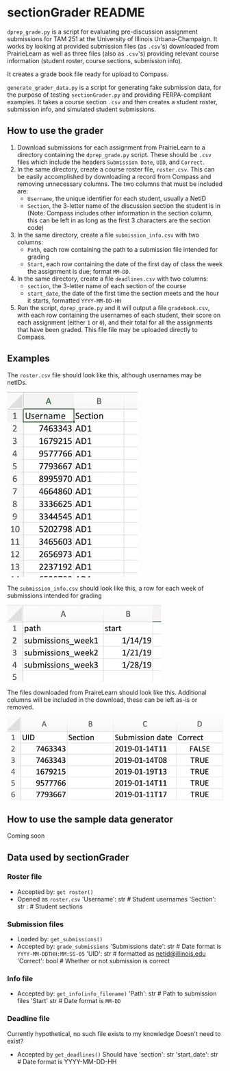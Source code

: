 # sectionGrader README
`dprep_grade.py` is a script for evaluating pre-discussion assignment submissions for TAM 251 at the University of Illinois Urbana-Champaign. It works by looking at provided submission files (as `.csv`'s) downloaded from PrairieLearn as well as three files (also as `.csv`'s) providing relevant course information (student roster, course sections, submission info).

It creates a grade book file ready for upload to Compass. 

`generate_grader_data.py` is a script for generating fake submission data, for the purpose of testing `sectionGrader.py` and providing FERPA-compliant examples. It takes a course section `.csv` and then creates a student roster, submission info, and simulated student submissions.

## How to use the grader
1. Download submissions for each assignment from PrairieLearn to a directory containing the `dprep_grade.py` script. These should be `.csv` files which include the headers `Submission Date`, `UID`, and `Correct`.
2. In the same directory, create a course roster file, `roster.csv`. This can be easily accomplished by downloading a record from Compass and removing unnecessary columns. The two columns that must be included are:
    - `Username`, the unique identifier for each student, usually a NetID
    - `Section`, the 3-letter name of the discussion section the student is in (Note: Compass includes other information in the section column, this can be left in as long as the first 3 characters are the section code)
3. In the same directory, create a file `submission_info.csv` with two columns:
    - `Path`, each row containing the path to a submission file intended for grading  
    - `Start`, each row containing the date of the first day of  class the week the assignment is due; format `MM-DD`.
4. In the same directory, create a file `deadlines.csv` with two columns:
    - `section`, the 3-letter name of each section of the course
    - `start_date`, the date of the first time the section meets and the hour it starts, formatted `YYYY-MM-DD-HH`
5. Run the script, `dprep_grade.py` and it will output a file `gradebook.csv`, with each row containing the usernames of each student, their score on each assignment (either `1` or `0`), and their total for all the assignments that have been graded. This file file may be uploaded directly to Compass.

## Examples
The `roster.csv` file should look like this, although usernames may be netIDs. 

![roster_image](examples/roster_example.png)

The `submission_info.csv` should look like this, a row for each week of submissions intended for grading

![submission_info_image](examples/submission_info_example.png)

The files downloaded from PraireLearn should look like this. Additional columns will be included in the download, these can be left as-is or removed.

![sumbissions_image](examples/submissions_example.png)

## How to use the sample data generator
Coming soon 

## Data used by sectionGrader

### Roster file
- Accepted by: `get roster()`
- Opened as `roster.csv`
'Username': str # Student usernames 
'Section': str : # Student sections

### Submission files
- Loaded by: `get_submissions()`
- Accepted by: `grade_submissions`
'Submissions date': str # Date format is `YYYY-MM-DDTHH:MM:SS-05`
'UID': str # formatted as netid@illinois.edu
'Correct': bool # Whether or not submission is correct

### Info file
- Accepted by: `get_info(info_filename)`
'Path': str # Path to submission files
'Start' str # Date format is `MM-DD`

### Deadline file
Currently hypothetical, no such file exists to my knowledge
Doesn't need to exist?
- Accepted by `get_deadlines()`
Should have
'section': str
'start_date': str # Date format is YYYY-MM-DD-HH